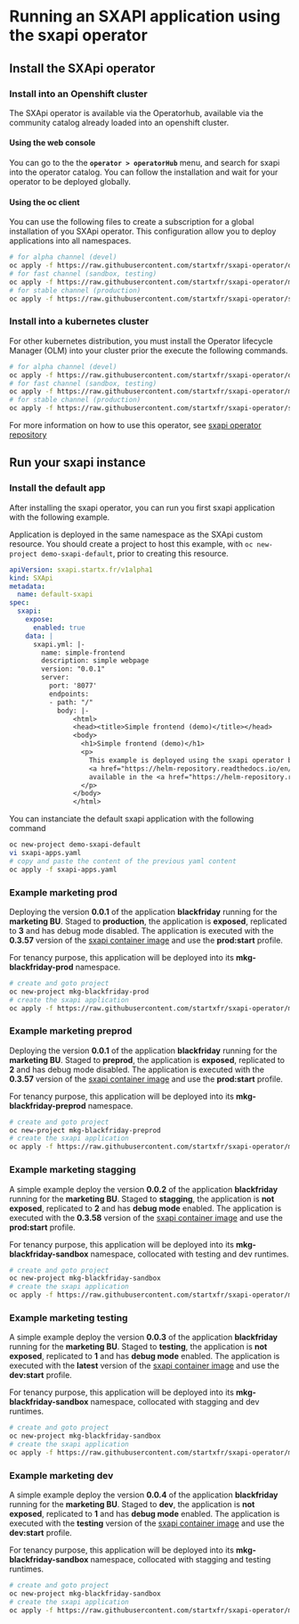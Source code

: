 # Running an SXAPI application using the sxapi operator

## Install the SXApi operator

### Install into an Openshift cluster

The SXApi operator is available via the Operatorhub, available via the community catalog already loaded into an openshift cluster.

#### Using the web console

You can go to the the **`operator > operatorHub`** menu, and search for sxapi into the operator catalog. You can follow
the installation and wait for your operator to be deployed globally.

#### Using the oc client

You can use the following files to create a subscription for a global installation of you SXApi operator. This configuration
allow you to deploy applications into all namespaces.

```bash
# for alpha channel (devel)
oc apply -f https://raw.githubusercontent.com/startxfr/sxapi-operator/devel/load-sub.yaml
# for fast channel (sandbox, testing)
oc apply -f https://raw.githubusercontent.com/startxfr/sxapi-operator/main/load-sub.yaml
# for stable channel (production)
oc apply -f https://raw.githubusercontent.com/startxfr/sxapi-operator/stable/load-sub.yaml
```

### Install into a kubernetes cluster

For other kubernetes distribution, you must install the Operator lifecycle Manager (OLM) into your cluster prior the execute the following commands.

```bash
# for alpha channel (devel)
oc apply -f https://raw.githubusercontent.com/startxfr/sxapi-operator/devel/load-catalog.yaml
# for fast channel (sandbox, testing)
oc apply -f https://raw.githubusercontent.com/startxfr/sxapi-operator/main/load-catalog.yaml
# for stable channel (production)
oc apply -f https://raw.githubusercontent.com/startxfr/sxapi-operator/stable/load-catalog.yaml
```

For more information on how to use this operator, see [sxapi operator repository](https://github.com/startxfr/sxapi-operator)

## Run your sxapi instance

### Install the default app

After installing the sxapi operator, you can run you first sxapi application with the following example.

Application is deployed in the same namespace as the SXApi custom resource. You should create a project
to host this example, with ```oc new-project demo-sxapi-default```, prior to creating this resource.

```yaml
apiVersion: sxapi.startx.fr/v1alpha1
kind: SXApi
metadata:
  name: default-sxapi
spec:
  sxapi:
    expose:
      enabled: true
    data: |
      sxapi.yml: |-
        name: simple-frontend
        description: simple webpage
        version: "0.0.1"
        server:
          port: '8077'
          endpoints:
          - path: "/"
            body: |-
                <html>
                <head><title>Simple frontend (demo)</title></head>
                <body>
                  <h1>Simple frontend (demo)</h1>
                  <p>
                    This example is deployed using the sxapi operator based on the 
                    <a href="https://helm-repository.readthedocs.io/en/latest/charts/sxapi.html" target="_blank">sxapi chart</a>
                    available in the <a href="https://helm-repository.readthedocs.io" target="_blank">startx helm repository</a>. 
                  </p>
                </body>
                </html>
```

You can instanciate the default sxapi application with the following command

```bash
oc new-project demo-sxapi-default
vi sxapi-apps.yaml
# copy and paste the content of the previous yaml content
oc apply -f sxapi-apps.yaml
```

### Example marketing prod

Deploying the version **0.0.1** of the application **blackfriday** running for the **marketing BU**.
Staged to **production**, the application is **exposed**, replicated to **3** and has debug mode disabled.
The application is executed with the **0.3.57** version of the [sxapi container image](https://hub.docker.com/r/startx/sxapi)
and use the **prod:start** profile.

For tenancy purpose, this application will be deployed into its **mkg-blackfriday-prod** namespace.

```bash
# create and goto project
oc new-project mkg-blackfriday-prod
# create the sxapi application
oc apply -f https://raw.githubusercontent.com/startxfr/sxapi-operator/main/config/samples/marketing-blackfriday-prod.yaml
```

### Example marketing preprod

Deploying the version **0.0.1** of the application **blackfriday** running for the **marketing BU**.
Staged to **preprod**, the application is **exposed**, replicated to **2** and has debug mode disabled.
The application is executed with the **0.3.57** version of the [sxapi container image](https://hub.docker.com/r/startx/sxapi)
and use the **prod:start** profile.

For tenancy purpose, this application will be deployed into its **mkg-blackfriday-preprod** namespace.

```bash
# create and goto project
oc new-project mkg-blackfriday-preprod
# create the sxapi application
oc apply -f https://raw.githubusercontent.com/startxfr/sxapi-operator/main/config/samples/marketing-blackfriday-prod.yaml
```

### Example marketing stagging

A simple example deploy the version **0.0.2** of the application **blackfriday** running for the **marketing BU**.
Staged to **stagging**, the application is **not exposed**, replicated to **2** and has **debug mode** enabled.
The application is executed with the **0.3.58** version of the [sxapi container image](https://hub.docker.com/r/startx/sxapi)
and use the **prod:start** profile.

For tenancy purpose, this application will be deployed into its **mkg-blackfriday-sandbox** namespace, collocated with testing and dev
runtimes.

```bash
# create and goto project
oc new-project mkg-blackfriday-sandbox
# create the sxapi application
oc apply -f https://raw.githubusercontent.com/startxfr/sxapi-operator/main/config/samples/marketing-blackfriday-stagging.yaml
```

### Example marketing testing

A simple example deploy the version **0.0.3** of the application **blackfriday** running for the **marketing BU**.
Staged to **testing**, the application is **not exposed**, replicated to **1** and has **debug mode** enabled.
The application is executed with the **latest** version of the [sxapi container image](https://hub.docker.com/r/startx/sxapi)
and use the **dev:start** profile.

For tenancy purpose, this application will be deployed into its **mkg-blackfriday-sandbox** namespace, collocated with stagging and dev
runtimes.

```bash
# create and goto project
oc new-project mkg-blackfriday-sandbox
# create the sxapi application
oc apply -f https://raw.githubusercontent.com/startxfr/sxapi-operator/main/config/samples/marketing-blackfriday-testing.yaml
```

### Example marketing dev

A simple example deploy the version **0.0.4** of the application **blackfriday** running for the **marketing BU**.
Staged to **dev**, the application is **not exposed**, replicated to **1** and has **debug mode** enabled.
The application is executed with the **testing** version of the [sxapi container image](https://hub.docker.com/r/startx/sxapi)
and use the **dev:start** profile.

For tenancy purpose, this application will be deployed into its **mkg-blackfriday-sandbox** namespace, collocated with stagging and testing
runtimes.

```bash
# create and goto project
oc new-project mkg-blackfriday-sandbox
# create the sxapi application
oc apply -f https://raw.githubusercontent.com/startxfr/sxapi-operator/main/config/samples/marketing-blackfriday-dev.yaml
```
